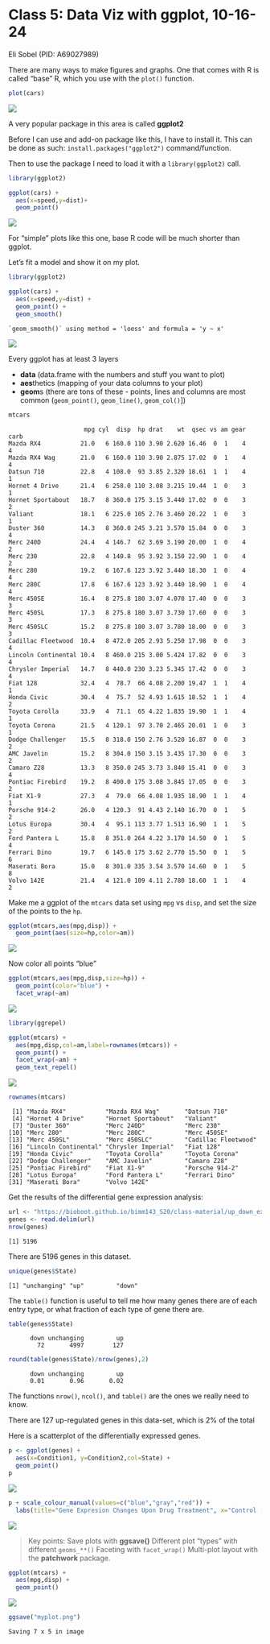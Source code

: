 # Class 5: Data Viz with ggplot, 10-16-24
Eli Sobel (PID: A69027989)

There are many ways to make figures and graphs. One that comes with R is
called “base” R, which you use with the `plot()` function.

``` r
plot(cars)
```

![](class5_files/figure-commonmark/unnamed-chunk-1-1.png)

A very popular package in this area is called **ggplot2**

Before I can use and add-on package like this, I have to install it.
This can be done as such: `install.packages("ggplot2")`
command/function.

Then to use the package I need to load it with a `library(ggplot2)`
call.

``` r
library(ggplot2)

ggplot(cars) + 
  aes(x=speed,y=dist)+
  geom_point()
```

![](class5_files/figure-commonmark/unnamed-chunk-2-1.png)

For “simple” plots like this one, base R code will be much shorter than
ggplot.

Let’s fit a model and show it on my plot.

``` r
library(ggplot2)

ggplot(cars) + 
  aes(x=speed,y=dist) +
  geom_point() +
  geom_smooth()
```

    `geom_smooth()` using method = 'loess' and formula = 'y ~ x'

![](class5_files/figure-commonmark/unnamed-chunk-3-1.png)

Every ggplot has at least 3 layers

- **data** (data.frame with the numbers and stuff you want to plot)
- **aes**thetics (mapping of your data columns to your plot)
- **geom**s (there are tons of these - points, lines and columns are
  most common (`geom_point()`, `geom_line()`, `geom_col()`\])

``` r
mtcars
```

                         mpg cyl  disp  hp drat    wt  qsec vs am gear carb
    Mazda RX4           21.0   6 160.0 110 3.90 2.620 16.46  0  1    4    4
    Mazda RX4 Wag       21.0   6 160.0 110 3.90 2.875 17.02  0  1    4    4
    Datsun 710          22.8   4 108.0  93 3.85 2.320 18.61  1  1    4    1
    Hornet 4 Drive      21.4   6 258.0 110 3.08 3.215 19.44  1  0    3    1
    Hornet Sportabout   18.7   8 360.0 175 3.15 3.440 17.02  0  0    3    2
    Valiant             18.1   6 225.0 105 2.76 3.460 20.22  1  0    3    1
    Duster 360          14.3   8 360.0 245 3.21 3.570 15.84  0  0    3    4
    Merc 240D           24.4   4 146.7  62 3.69 3.190 20.00  1  0    4    2
    Merc 230            22.8   4 140.8  95 3.92 3.150 22.90  1  0    4    2
    Merc 280            19.2   6 167.6 123 3.92 3.440 18.30  1  0    4    4
    Merc 280C           17.8   6 167.6 123 3.92 3.440 18.90  1  0    4    4
    Merc 450SE          16.4   8 275.8 180 3.07 4.070 17.40  0  0    3    3
    Merc 450SL          17.3   8 275.8 180 3.07 3.730 17.60  0  0    3    3
    Merc 450SLC         15.2   8 275.8 180 3.07 3.780 18.00  0  0    3    3
    Cadillac Fleetwood  10.4   8 472.0 205 2.93 5.250 17.98  0  0    3    4
    Lincoln Continental 10.4   8 460.0 215 3.00 5.424 17.82  0  0    3    4
    Chrysler Imperial   14.7   8 440.0 230 3.23 5.345 17.42  0  0    3    4
    Fiat 128            32.4   4  78.7  66 4.08 2.200 19.47  1  1    4    1
    Honda Civic         30.4   4  75.7  52 4.93 1.615 18.52  1  1    4    2
    Toyota Corolla      33.9   4  71.1  65 4.22 1.835 19.90  1  1    4    1
    Toyota Corona       21.5   4 120.1  97 3.70 2.465 20.01  1  0    3    1
    Dodge Challenger    15.5   8 318.0 150 2.76 3.520 16.87  0  0    3    2
    AMC Javelin         15.2   8 304.0 150 3.15 3.435 17.30  0  0    3    2
    Camaro Z28          13.3   8 350.0 245 3.73 3.840 15.41  0  0    3    4
    Pontiac Firebird    19.2   8 400.0 175 3.08 3.845 17.05  0  0    3    2
    Fiat X1-9           27.3   4  79.0  66 4.08 1.935 18.90  1  1    4    1
    Porsche 914-2       26.0   4 120.3  91 4.43 2.140 16.70  0  1    5    2
    Lotus Europa        30.4   4  95.1 113 3.77 1.513 16.90  1  1    5    2
    Ford Pantera L      15.8   8 351.0 264 4.22 3.170 14.50  0  1    5    4
    Ferrari Dino        19.7   6 145.0 175 3.62 2.770 15.50  0  1    5    6
    Maserati Bora       15.0   8 301.0 335 3.54 3.570 14.60  0  1    5    8
    Volvo 142E          21.4   4 121.0 109 4.11 2.780 18.60  1  1    4    2

Make me a ggplot of the `mtcars` data set using `mpg` vs `disp`, and set
the size of the points to the `hp`.

``` r
ggplot(mtcars,aes(mpg,disp)) +
  geom_point(aes(size=hp,color=am))
```

![](class5_files/figure-commonmark/unnamed-chunk-5-1.png)

Now color all points “blue”

``` r
ggplot(mtcars,aes(mpg,disp,size=hp)) +
  geom_point(color="blue") +
  facet_wrap(~am)
```

![](class5_files/figure-commonmark/unnamed-chunk-6-1.png)

``` r
library(ggrepel)

ggplot(mtcars) +
  aes(mpg,disp,col=am,label=rownames(mtcars)) +
  geom_point() +
  facet_wrap(~am) +
  geom_text_repel()
```

![](class5_files/figure-commonmark/unnamed-chunk-7-1.png)

``` r
rownames(mtcars)
```

     [1] "Mazda RX4"           "Mazda RX4 Wag"       "Datsun 710"         
     [4] "Hornet 4 Drive"      "Hornet Sportabout"   "Valiant"            
     [7] "Duster 360"          "Merc 240D"           "Merc 230"           
    [10] "Merc 280"            "Merc 280C"           "Merc 450SE"         
    [13] "Merc 450SL"          "Merc 450SLC"         "Cadillac Fleetwood" 
    [16] "Lincoln Continental" "Chrysler Imperial"   "Fiat 128"           
    [19] "Honda Civic"         "Toyota Corolla"      "Toyota Corona"      
    [22] "Dodge Challenger"    "AMC Javelin"         "Camaro Z28"         
    [25] "Pontiac Firebird"    "Fiat X1-9"           "Porsche 914-2"      
    [28] "Lotus Europa"        "Ford Pantera L"      "Ferrari Dino"       
    [31] "Maserati Bora"       "Volvo 142E"         

Get the results of the differential gene expression analysis:

``` r
url <- "https://bioboot.github.io/bimm143_S20/class-material/up_down_expression.txt"
genes <- read.delim(url)
nrow(genes)
```

    [1] 5196

There are 5196 genes in this dataset.

``` r
unique(genes$State)
```

    [1] "unchanging" "up"         "down"      

The `table()` function is useful to tell me how many genes there are of
each entry type, or what fraction of each type of gene there are.

``` r
table(genes$State)
```


          down unchanging         up 
            72       4997        127 

``` r
round(table(genes$State)/nrow(genes),2)
```


          down unchanging         up 
          0.01       0.96       0.02 

The functions `nrow()`, `ncol()`, and `table()` are the ones we really
need to know.

There are 127 up-regulated genes in this data-set, which is 2% of the
total

Here is a scatterplot of the differentially expressed genes.

``` r
p <- ggplot(genes) + 
  aes(x=Condition1, y=Condition2,col=State) +
  geom_point() 
p
```

![](class5_files/figure-commonmark/unnamed-chunk-12-1.png)

``` r
p + scale_colour_manual(values=c("blue","gray","red")) +
  labs(title="Gene Expresion Changes Upon Drug Treatment", x="Control (no drug) ", y="Drug Treatment")
```

![](class5_files/figure-commonmark/unnamed-chunk-13-1.png)

> Key points: Save plots with **ggsave()** Different plot “types” with
> different `geoms_**()` Faceting with `facet_wrap()` Multi-plot layout
> with the **patchwork** package.

``` r
ggplot(mtcars) +
  aes(mpg,disp) +
  geom_point()
```

![](class5_files/figure-commonmark/unnamed-chunk-14-1.png)

``` r
ggsave("myplot.png")
```

    Saving 7 x 5 in image
